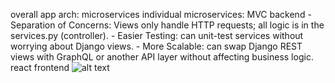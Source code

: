 overall app arch: microservices
individual microservices: MVC backend
    - Separation of Concerns: Views only handle HTTP requests; all logic is in the services.py (controller).
    - Easier Testing: can unit-test services without worrying about Django views.
    - More Scalable: can swap Django REST views with GraphQL or another API layer without affecting business logic.
react frontend
![alt text](IMG20250210133845.jpg)